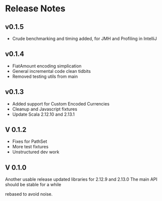 # Release Notes

## v0.1.5
+ Crude benchmarking and timing added, for JMH and Profiling in IntelliJ


## v0.1.4
+ FiatAmount encoding simplication
+ General incremental code clean tidbits
+ Removed testing utils from main

## v0.1.3
+ Added support for Custom Encoded Currencies
+ Cleanup and Javascript fixtures
+ Update Scala 2.12.10 and 2.13.1

## V 0.1.2

* Fixes for PathSet
* More test fixtures
* Unstructured dev work

## V 0.1.0

Another usable release updated libraries for 2.12.9 and 2.13.0
The main API should be stable for a while 

rebased to avoid noise.
